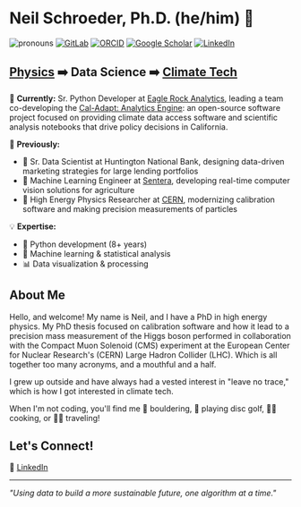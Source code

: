 <!--
**neilSchroeder/neilSchroeder** is a ✨ _special_ ✨ repository because its `README.md` (this file) appears on your GitHub profile.

-->

# Neil Schroeder, Ph.D. (he/him) 👋

![pronouns](https://img.shields.io/static/v1?label=pronouns&message=he/him&color=red&style=flat-square)
[![GitLab](https://img.shields.io/static/v1?label=GitLab&message=nschroed&color=FC6D26&style=flat-square&logo=gitlab)](https://gitlab.cern.ch/nschroed)
[![ORCID](https://img.shields.io/static/v1?label=ORCID&message=0000-0002-2176-0530&color=green&style=flat-square&logo=orcid)](https://orcid.org/0000-0002-8336-6141)
[![Google Scholar](https://img.shields.io/static/v1?label=&message=Google%20Scholar&color=gray&style=flat-square&logo=google-scholar)](https://scholar.google.com/citations?user=Ie1EchUAAAAJ)
[![LinkedIn](https://img.shields.io/static/v1?label=&message=LinkedIn&color=0077B5&style=flat-square&logo=linkedin)](https://www.linkedin.com/in/nschroed/)

## [Physics](https://www.sciencedirect.com/science/article/pii/S037026932030229X) ➡️ Data Science ➡️ [Climate Tech](https://analytics.cal-adapt.org/)

🔭 **Currently:** Sr. Python Developer at [Eagle Rock Analytics](https://eaglerockanalytics.com/), leading a team co-developing the [Cal-Adapt: Analytics Engine](https://analytics.cal-adapt.org/): an open-source software project focused on providing climate data access software and scientific analysis notebooks that drive policy decisions in California. 

🧠 **Previously:** 
- 🏦 Sr. Data Scientist at Huntington National Bank, designing data-driven marketing strategies for large lending portfolios
- 🌽 Machine Learning Engineer at [Sentera](https://sentera.com/), developing real-time computer vision solutions for agriculture
- 🔬 High Energy Physics Researcher at [CERN](https://home.cern/), modernizing calibration software and making precision measurements of particles

💡 **Expertise:**
- 🐍 Python development (8+ years)
- 🤖 Machine learning & statistical analysis
- 📊 Data visualization & processing 

## About Me

Hello, and welcome! My name is Neil, and I have a PhD in high energy physics. My PhD thesis focused on calibration software and how it lead to a precision mass measurement of the Higgs boson performed in collaboration with the Compact Muon Solenoid (CMS) experiment at the European Center for Nuclear Research's (CERN) Large Hadron Collider (LHC). Which is all together too many acronyms, and a mouthful and a half. 

I grew up outside and have always had a vested interest in "leave no trace," which is how I got interested in climate tech. 

When I'm not coding, you'll find me 🧗 bouldering, 🥏 playing disc golf, 👨‍🍳 cooking, or 🚐🛫 traveling!

## Let's Connect!

🔗 [LinkedIn](https://linkedin.com/in/nschroed/)  

---

*"Using data to build a more sustainable future, one algorithm at a time."*
